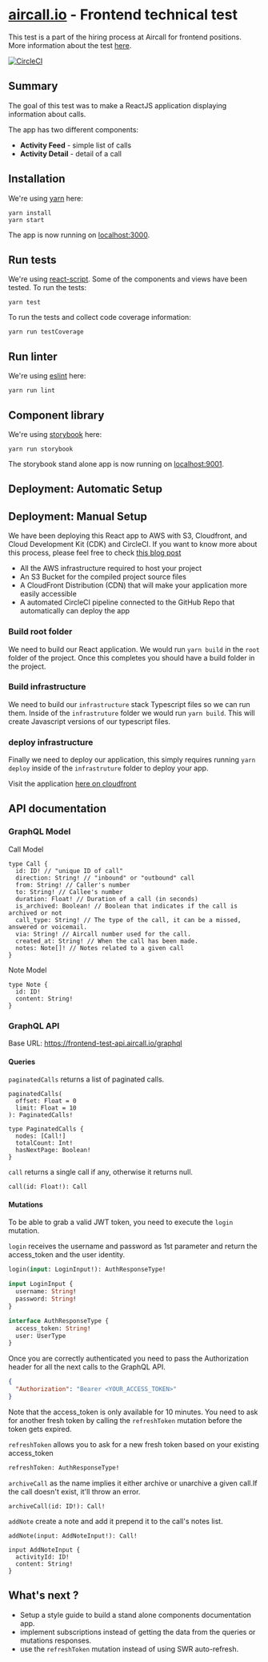 # [aircall.io](https://aircall.io) - Frontend technical test

This test is a part of the hiring process at Aircall for frontend positions. More information about the test  [here](https://github.com/aircall/frontend-test-react).

[![CircleCI](https://circleci.com/gh/arelaxend/frontend-test-react.svg?style=svg)](https://circleci.com/gh/arelaxend/frontend-test-react)

## Summary

The goal of this test was to make a ReactJS application displaying information about calls.

The app has two different components:
- **Activity Feed** - simple list of calls
- **Activity Detail** - detail of a call

## Installation

We're using [yarn](https://yarnpkg.com) here:

```
yarn install
yarn start
```

The app is now running on [localhost:3000](http://localhost:3000).

## Run tests

We're using [react-script](https://create-react-app.dev/docs/running-tests/). Some of the components and views have been tested. To run the tests:

```
yarn test
```

To run the tests and collect code coverage information:

```
yarn run testCoverage
```

## Run linter

We're using [eslint](https://eslint.org/) here:

```
yarn run lint
```

## Component library

We're using [storybook](https://github.com/storybooks/storybook) here:

```
yarn run storybook
```

The storybook stand alone app is now running on [localhost:9001](http://localhost:9001).

## Deployment: Automatic Setup

## Deployment: Manual Setup
We have been deploying this React app to AWS with S3, Cloudfront, and Cloud Development Kit (CDK) and CircleCI.
If you want to know more about this process, please feel free to check [this blog post](https://www.xerris.com/insights/deploying-your-react-app-to-aws-in-20-minutes-with-s3-cloudfront-and-cloud-development-kit-cdk-and-circleci/)
- All the AWS infrastructure required to host your project
- An S3 Bucket for the compiled project source files
- A CloudFront Distribution (CDN) that will make your application more easily accessible
- A automated CircleCI pipeline connected to the GitHub Repo that automatically can deploy the app

### Build root folder
We need to build our React application. We would run `yarn build` in the `root` folder of the project. Once this completes you should have a build folder in the project.
### Build infrastructure
We need to build our `infrastructure` stack Typescript files so we can run them. Inside of the `infrastruture` folder we would run `yarn build`. This will create Javascript versions of our typescript files.
### deploy infrastructure
Finally we need to deploy our application, this simply requires running `yarn deploy` inside of the `infrastruture` folder to deploy your app.

Visit the application [here on cloudfront](https://d3vmd4ooj7kd4q.cloudfront.net/)

## API documentation
### GraphQL Model

Call Model

```
type Call {
  id: ID! // "unique ID of call"
  direction: String! // "inbound" or "outbound" call
  from: String! // Caller's number
  to: String! // Callee's number
  duration: Float! // Duration of a call (in seconds)
  is_archived: Boolean! // Boolean that indicates if the call is archived or not
  call_type: String! // The type of the call, it can be a missed, answered or voicemail.
  via: String! // Aircall number used for the call.
  created_at: String! // When the call has been made.
  notes: Note[]! // Notes related to a given call
}
```

Note Model

```
type Note {
  id: ID!
  content: String!
}
```

### GraphQL API

Base URL: https://frontend-test-api.aircall.io/graphql
#### Queries

`paginatedCalls` returns a list of paginated calls.

```
paginatedCalls(
  offset: Float = 0
  limit: Float = 10
): PaginatedCalls!

type PaginatedCalls {
  nodes: [Call!]
  totalCount: Int!
  hasNextPage: Boolean!
}
```

`call` returns a single call if any, otherwise it returns null.

```
call(id: Float!): Call
```
#### Mutations

To be able to grab a valid JWT token, you need to execute the `login` mutation.

`login` receives the username and password as 1st parameter and return the access_token and the user identity.

```graphql
login(input: LoginInput!): AuthResponseType!

input LoginInput {
  username: String!
  password: String!
}

interface AuthResponseType {
  access_token: String!
  user: UserType
}
```

Once you are correctly authenticated you need to pass the Authorization header for all the next calls to the GraphQL API.

```JSON
{
  "Authorization": "Bearer <YOUR_ACCESS_TOKEN>"
}
```

Note that the access_token is only available for 10 minutes. You need to ask for another fresh token by calling the `refreshToken` mutation before the token gets expired.

`refreshToken` allows you to ask for a new fresh token based on your existing access_token

```graphql
refreshToken: AuthResponseType!
```

`archiveCall` as the name implies it either archive or unarchive a given call.If the call doesn't exist, it'll throw an error.

```
archiveCall(id: ID!): Call!
```

`addNote` create a note and add it prepend it to the call's notes list.

```
addNote(input: AddNoteInput!): Call!

input AddNoteInput {
  activityId: ID!
  content: String!
}
```

## What's next ?
- Setup a style guide to build a stand alone components documentation app.
- implement subscriptions instead of getting the data from the queries or mutations responses.
- use the `refreshToken` mutation instead of using SWR auto-refresh.
